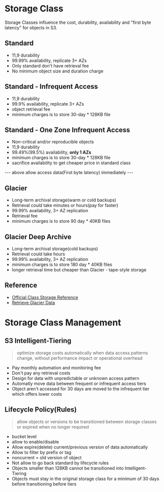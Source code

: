 # Storage Class
Storage Classes influence the cost, durability, availability and "first byte latency" for objects in S3.

## Standard
* 11,9 durability
* 99.99% availability, replicate 3+ AZs
* Only standard don't have retrieval fee
* No minimum object size and duration charge

## Standard - Infrequent Access
* 11,9 durability
* 99.9% availability, replicate 3+ AZs
* object retrieval fee
* minimum charges is to store 30-day * 128KB file 

## Standard - One Zone Infrequent Access
* Non-critical and/or reproducible objects
* 11,9 durability
* 99.49%(99.5%) availability, **only 1 AZs**
* minimum charges is to store 30-day * 128KB file 
* sacrifice availability to get cheaper price in standard class

--- above allow access data(First byte latency) immediately ---

## Glacier
* Long-term archival storage(warm or cold backups)
* Retrieval could take minutes or hours(pay for faster)
* 99.99% availability, 3+ AZ replication
* Retrieval fee
* minimum charges is to store 90 day * 40KB files

## Glacier Deep Archive
* Long-term archival storage(cold backups)
* Retrieval could take hours
* 99.99% availability, 3+ AZ replication
* minimum charges is to store 180 day * 40KB files
* longer retrieval time but cheaper than Glacier - tape-style storage

## Reference
* [Official Class Storage Reference](https://aws.amazon.com/s3/storage-classes/)
* [Retrieve Glacier Data](https://docs.aws.amazon.com/AmazonS3/latest/user-guide/restore-archived-objects.html)

# Storage Class Management
## S3 Intelligent-Tiering
> optimize storage costs automatically when data access patterns change, without performance impact or operational overhead

* Pay monthly automation and monitoring fee
* Don't pay any retrieval costs
* Design for data with unpredictable or unknown access pattern
* Automatly move data between frequent or infrequent access tiers
* Object aren't accessed for 30 days are moved to the infrequent tier which offers lower costs


## Lifecycle Policy(Rules)
> allow objects or versions to be transitioned between storage classes or expired when no longer required

* bucket level
* allow to enable/disable
* Allow expire(delete) current/previous version of data automatically
* Allow to filter by prefix or tag
* noncurrent = old version of object
* Not allow to go back standard by lifecycle rules
* Objects smaller than 128KB cannot be transitioned into Intelligent-Tiering
* Objects must stay in the original storage class for a minimum of 30 days before transitioning before tiers
